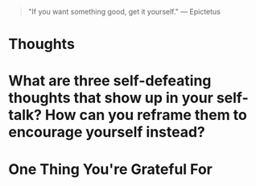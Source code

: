 
> \"If you want something good, get it yourself.\" — Epictetus

# Thoughts

# What are three self-defeating thoughts that show up in your self-talk? How can you reframe them to encourage yourself instead?

# One Thing You're Grateful For

